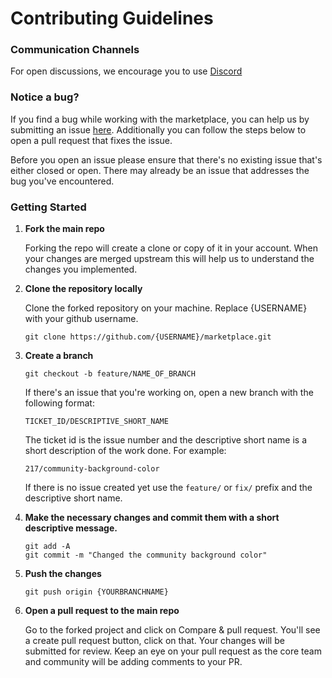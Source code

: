 # Contributing Guidelines

### Communication Channels

For open discussions, we encourage you to use [Discord](https://discord.gg/nftearth)

### Notice a bug?

If you find a bug while working with the marketplace, you can help us by submitting an issue [here](https://github.com/NFTEarth/nftearth-exchangev1/issues). Additionally you can follow the steps below to open a pull request that fixes the issue.

Before you open an issue please ensure that there's no existing issue that's either closed or open. There may already be an issue that addresses the bug you've encountered.

### Getting Started

1. **Fork the main repo**

    Forking the repo will create a clone or copy of it in your account. When your changes are merged upstream this will help us to understand the changes you implemented.

2. **Clone the repository locally**

    Clone the forked repository on your machine. Replace {USERNAME} with your github username.

    `git clone https://github.com/{USERNAME}/marketplace.git`

3. **Create a branch**

    `git checkout -b feature/NAME_OF_BRANCH`

    If there's an issue that you're working on, open a new branch with the following format:

    `TICKET_ID/DESCRIPTIVE_SHORT_NAME`

    The ticket id is the issue number and the descriptive short name is a short description of the work done. For example:

    `217/community-background-color`

    If there is no issue created yet use the `feature/` or `fix/` prefix and the descriptive short name.

4. **Make the necessary changes and commit them with a short descriptive message.**

   ```
   git add -A
   git commit -m "Changed the community background color"
   ```

5. **Push the changes**

    `git push origin {YOURBRANCHNAME}`

6. **Open a pull request to the main repo**

    Go to the forked project and click on Compare & pull request. You'll see a create pull request button, click on that. Your changes will be submitted for review. Keep an eye on your pull request as the core team and community will be adding comments to your PR.

